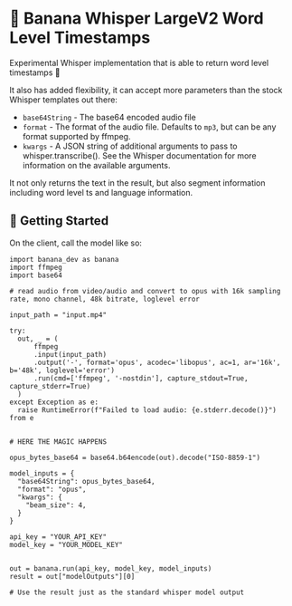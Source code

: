 # 🍌 Banana Whisper LargeV2 Word Level Timestamps

Experimental Whisper implementation that is able to return word level timestamps 🤯

It also has added flexibility, it can accept more parameters than the stock Whisper templates out there:

- `base64String` - The base64 encoded audio file
- `format` - The format of the audio file. Defaults to `mp3`, but can be any format supported by ffmpeg.
- `kwargs` - A JSON string of additional arguments to pass to whisper.transcribe(). See the Whisper documentation for more information on the available arguments.

It not only returns the text in the result, but also segment information including word level ts and language information.

## 🚀 Getting Started

On the client, call the model like so:

```
import banana_dev as banana
import ffmpeg
import base64

# read audio from video/audio and convert to opus with 16k sampling rate, mono channel, 48k bitrate, loglevel error

input_path = "input.mp4"

try:
  out, _ = (
      ffmpeg
      .input(input_path)
      .output('-', format='opus', acodec='libopus', ac=1, ar='16k', b='48k', loglevel='error')
      .run(cmd=['ffmpeg', '-nostdin'], capture_stdout=True, capture_stderr=True)
  )
except Exception as e:
  raise RuntimeError(f"Failed to load audio: {e.stderr.decode()}") from e


# HERE THE MAGIC HAPPENS

opus_bytes_base64 = base64.b64encode(out).decode("ISO-8859-1")

model_inputs = {
  "base64String": opus_bytes_base64,
  "format": "opus",
  "kwargs": {
    "beam_size": 4,
  }
}

api_key = "YOUR_API_KEY"
model_key = "YOUR_MODEL_KEY"


out = banana.run(api_key, model_key, model_inputs)
result = out["modelOutputs"][0]

# Use the result just as the standard whisper model output
```
